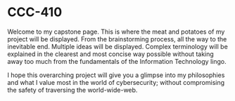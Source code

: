 # CCC-410
  Welcome to my capstone page. This is where the meat and potatoes of my project will be displayed. From the brainstorming process, all the way to the inevitable end. Multiple ideas will be displayed. Complex terminology will be explained in the clearest and most concise way possible without taking away too much from the fundamentals of the Information Technology lingo. 
  
  I hope this overarching project will give you a glimpse into my philosophies and what I value most in the world of cybersecurity; without compromising the safety of traversing the world-wide-web.
